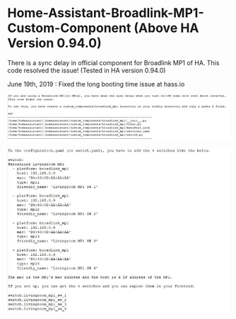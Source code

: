 # Home-Assistant-Broadlink-MP1-Custom-Component (Above HA Version 0.94.0)
There is a sync delay in official component for Broadlink MP1 of HA. This code resolved the issue! (Tested in HA version 0.94.0)

<latest update>
June 19th, 2019 : Fixed the long booting time issue at hass.io

![1](./1.JPG)

![2](./2.JPG)
